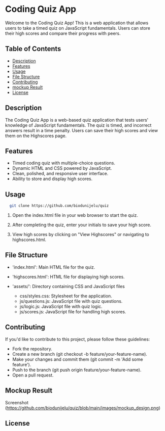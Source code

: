 # Coding Quiz App

Welcome to the Coding Quiz App! This is a web application that allows users to take a timed quiz on JavaScript fundamentals. Users can store their high scores and compare their progress with peers.

## Table of Contents
- [Description](#description)
- [Features](#features)
- [Usage](#usage)
- [File Structure](#file-structure)
- [Contributing](#contributing)
- [mockup Result](#mockup-result)
- [License](#license)

## Description

The Coding Quiz App is a web-based quiz application that tests users' knowledge of JavaScript fundamentals. The quiz is timed, and incorrect answers result in a time penalty. Users can save their high scores and view them on the Highscores page.

## Features

- Timed coding quiz with multiple-choice questions.
- Dynamic HTML and CSS powered by JavaScript.
- Clean, polished, and responsive user interface.
- Ability to store and display high scores.

## Usage

 ```bash
   git clone https://github.com/biodunijelu/quiz
```
1. Open the index.html file in your web browser to start the quiz.

2. After completing the quiz, enter your initials to save your high score.

3. View high scores by clicking on "View Highscores" or navigating to highscores.html.

## File Structure

* 'index.html': Main HTML file for the quiz.

* 'highscores.html': HTML file for displaying high scores.

* 'assets/': Directory containing CSS and JavaScript files

 
  * css/styles.css: Stylesheet for the application.
  * js/questions.js: JavaScript file with quiz questions.
  * js/logic.js: JavaScript file with quiz logic.
  * js/scores.js: JavaScript file for handling high scores.

## Contributing

  If you'd like to contribute to this project, please follow these guidelines:

- Fork the repository.
- Create a new branch (git checkout -b feature/your-feature-name).
- Make your changes and commit them (git commit -m 'Add some feature').
- Push to the branch (git push origin feature/your-feature-name).
- Open a pull request.

## Mockup Result

Screenshot (https://github.com/biodunijelu/quiz/blob/main/images/mockup_design.png)

## License
  